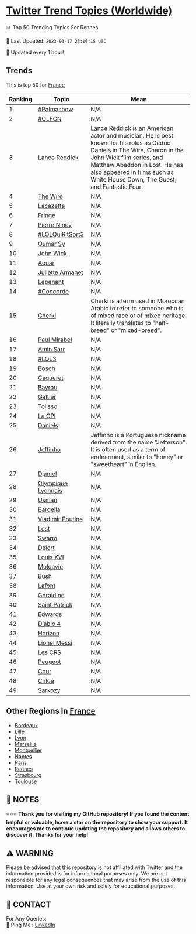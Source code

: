 [Twitter Trend Topics (Worldwide)](https://github.com/ErcinDedeoglu/Twitter-Trend-Topics)
==========


📊 Top 50 Trending Topics For Rennes

📆 Last Updated: `2023-03-17 23:16:15 UTC`

🔧 Updated every 1 hour!


## Trends

This is top 50 for [France](</France>)

| Ranking | Topic | Mean |
| ------- | ------------ | ------------ |
| 1 | [#Palmashow](http://twitter.com/search?q=%23Palmashow) | N/A |
| 2 | [#OLFCN](http://twitter.com/search?q=%23OLFCN) | N/A |
| 3 | [Lance Reddick](http://twitter.com/search?q=Lance+Reddick) | Lance Reddick is an American actor and musician. He is best known for his roles as Cedric Daniels in The Wire, Charon in the John Wick film series, and Matthew Abaddon in Lost. He has also appeared in films such as White House Down, The Guest, and Fantastic Four. |
| 4 | [The Wire](http://twitter.com/search?q=The+Wire) | N/A |
| 5 | [Lacazette](http://twitter.com/search?q=Lacazette) | N/A |
| 6 | [Fringe](http://twitter.com/search?q=Fringe) | N/A |
| 7 | [Pierre Niney](http://twitter.com/search?q=Pierre+Niney) | N/A |
| 8 | [#LOLQuiRitSort3](http://twitter.com/search?q=%23LOLQuiRitSort3) | N/A |
| 9 | [Oumar Sy](http://twitter.com/search?q=Oumar+Sy) | N/A |
| 10 | [John Wick](http://twitter.com/search?q=John+Wick) | N/A |
| 11 | [Aouar](http://twitter.com/search?q=Aouar) | N/A |
| 12 | [Juliette Armanet](http://twitter.com/search?q=Juliette+Armanet) | N/A |
| 13 | [Lepenant](http://twitter.com/search?q=Lepenant) | N/A |
| 14 | [#Concorde](http://twitter.com/search?q=%23Concorde) | N/A |
| 15 | [Cherki](http://twitter.com/search?q=Cherki) | Cherki is a term used in Moroccan Arabic to refer to someone who is of mixed race or of mixed heritage. It literally translates to "half-breed" or "mixed-breed". |
| 16 | [Paul Mirabel](http://twitter.com/search?q=Paul+Mirabel) | N/A |
| 17 | [Amin Sarr](http://twitter.com/search?q=Amin+Sarr) | N/A |
| 18 | [#LOL3](http://twitter.com/search?q=%23LOL3) | N/A |
| 19 | [Bosch](http://twitter.com/search?q=Bosch) | N/A |
| 20 | [Caqueret](http://twitter.com/search?q=Caqueret) | N/A |
| 21 | [Bayrou](http://twitter.com/search?q=Bayrou) | N/A |
| 22 | [Galtier](http://twitter.com/search?q=Galtier) | N/A |
| 23 | [Tolisso](http://twitter.com/search?q=Tolisso) | N/A |
| 24 | [La CPI](http://twitter.com/search?q=La+CPI) | N/A |
| 25 | [Daniels](http://twitter.com/search?q=Daniels) | N/A |
| 26 | [Jeffinho](http://twitter.com/search?q=Jeffinho) | Jeffinho is a Portuguese nickname derived from the name "Jefferson". It is often used as a term of endearment, similar to "honey" or "sweetheart" in English. |
| 27 | [Djamel](http://twitter.com/search?q=Djamel) | N/A |
| 28 | [Olympique Lyonnais](http://twitter.com/search?q=Olympique+Lyonnais) | N/A |
| 29 | [Usman](http://twitter.com/search?q=Usman) | N/A |
| 30 | [Bardella](http://twitter.com/search?q=Bardella) | N/A |
| 31 | [Vladimir Poutine](http://twitter.com/search?q=Vladimir+Poutine) | N/A |
| 32 | [Lost](http://twitter.com/search?q=Lost) | N/A |
| 33 | [Swarm](http://twitter.com/search?q=Swarm) | N/A |
| 34 | [Delort](http://twitter.com/search?q=Delort) | N/A |
| 35 | [Louis XVI](http://twitter.com/search?q=Louis+XVI) | N/A |
| 36 | [Moldavie](http://twitter.com/search?q=Moldavie) | N/A |
| 37 | [Bush](http://twitter.com/search?q=Bush) | N/A |
| 38 | [Lafont](http://twitter.com/search?q=Lafont) | N/A |
| 39 | [Géraldine](http://twitter.com/search?q=G%c3%a9raldine) | N/A |
| 40 | [Saint Patrick](http://twitter.com/search?q=Saint+Patrick) | N/A |
| 41 | [Edwards](http://twitter.com/search?q=Edwards) | N/A |
| 42 | [Diablo 4](http://twitter.com/search?q=Diablo+4) | N/A |
| 43 | [Horizon](http://twitter.com/search?q=Horizon) | N/A |
| 44 | [Lionel Messi](http://twitter.com/search?q=Lionel+Messi) | N/A |
| 45 | [Les CRS](http://twitter.com/search?q=Les+CRS) | N/A |
| 46 | [Peugeot](http://twitter.com/search?q=Peugeot) | N/A |
| 47 | [Cour](http://twitter.com/search?q=Cour) | N/A |
| 48 | [Chloé](http://twitter.com/search?q=Chlo%c3%a9) | N/A |
| 49 | [Sarkozy](http://twitter.com/search?q=Sarkozy) | N/A |



## Other Regions in [France](</France>)

* [Bordeaux](</France/Bordeaux.md>)
* [Lille](</France/Lille.md>)
* [Lyon](</France/Lyon.md>)
* [Marseille](</France/Marseille.md>)
* [Montpellier](</France/Montpellier.md>)
* [Nantes](</France/Nantes.md>)
* [Paris](</France/Paris.md>)
* [Rennes](</France/Rennes.md>)
* [Strasbourg](</France/Strasbourg.md>)
* [Toulouse](</France/Toulouse.md>)



## 📝 NOTES

⭐⭐⭐ **Thank you for visiting my GitHub repository! If you found the content helpful or valuable, leave a star on the repository to show your support. It encourages me to continue updating the repository and allows others to discover it. Thanks for your help!**


## ⚠️ WARNING

Please be advised that this repository is not affiliated with Twitter and the information provided is for informational purposes only. We are not responsible for any legal consequences that may arise from the use of this information. Use at your own risk and solely for educational purposes.


## 📨 CONTACT

 For Any Queries:  
            🏓 Ping Me : [LinkedIn](https://www.linkedin.com/in/ercindedeoglu/)
